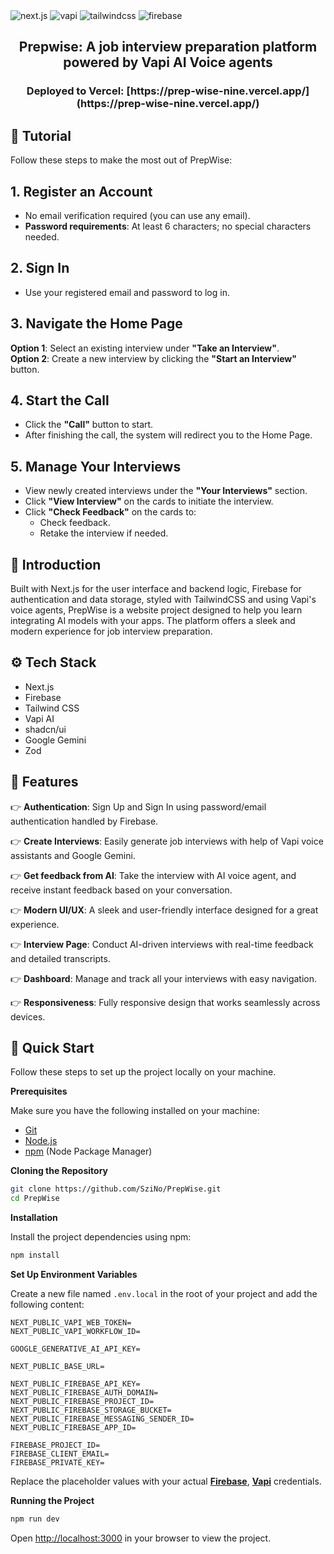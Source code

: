 <div>
    <img src="https://img.shields.io/badge/-Next.JS-black?style=for-the-badge&logoColor=white&logo=nextdotjs&color=black" alt="next.js" />
    <img src="https://img.shields.io/badge/-Vapi-white?style=for-the-badge&color=5dfeca" alt="vapi" />
    <img src="https://img.shields.io/badge/-Tailwind_CSS-black?style=for-the-badge&logoColor=white&logo=tailwindcss&color=06B6D4" alt="tailwindcss" />
    <img src="https://img.shields.io/badge/-Firebase-black?style=for-the-badge&logoColor=white&logo=firebase&color=DD2C00" alt="firebase" />
</div>

<h2 align="center">Prepwise: A job interview preparation platform powered by Vapi AI Voice agents</h2>

<h3 align="center">Deployed to Vercel: [https://prep-wise-nine.vercel.app/](https://prep-wise-nine.vercel.app/)</h3>

## 🚨 Tutorial

Follow these steps to make the most out of PrepWise:

## 1. Register an Account

- No email verification required (you can use any email).
- **Password requirements**: At least 6 characters; no special characters needed.

## 2. Sign In

- Use your registered email and password to log in.

## 3. Navigate the Home Page

**Option 1**: Select an existing interview under **"Take an Interview"**.  
**Option 2**: Create a new interview by clicking the **"Start an Interview"** button.

## 4. Start the Call

- Click the **"Call"** button to start.
- After finishing the call, the system will redirect you to the Home Page.

## 5. Manage Your Interviews

- View newly created interviews under the **"Your Interviews"** section.
- Click **"View Interview"** on the cards to initiate the interview.
- Click **"Check Feedback"** on the cards to:
  - Check feedback.
  - Retake the interview if needed.

## 🤖 Introduction

Built with Next.js for the user interface and backend logic, Firebase for authentication and data storage, styled with TailwindCSS and using Vapi's voice agents, PrepWise is a website project designed to help you learn integrating AI models with your apps. The platform offers a sleek and modern experience for job interview preparation.

## ⚙️ Tech Stack

- Next.js
- Firebase
- Tailwind CSS
- Vapi AI
- shadcn/ui
- Google Gemini
- Zod

## 🔋 Features

👉 **Authentication**: Sign Up and Sign In using password/email authentication handled by Firebase.

👉 **Create Interviews**: Easily generate job interviews with help of Vapi voice assistants and Google Gemini.

👉 **Get feedback from AI**: Take the interview with AI voice agent, and receive instant feedback based on your conversation.

👉 **Modern UI/UX**: A sleek and user-friendly interface designed for a great experience.

👉 **Interview Page**: Conduct AI-driven interviews with real-time feedback and detailed transcripts.

👉 **Dashboard**: Manage and track all your interviews with easy navigation.

👉 **Responsiveness**: Fully responsive design that works seamlessly across devices.

## 🤸 Quick Start

Follow these steps to set up the project locally on your machine.

**Prerequisites**

Make sure you have the following installed on your machine:

- [Git](https://git-scm.com/)
- [Node.js](https://nodejs.org/en)
- [npm](https://www.npmjs.com/) (Node Package Manager)

**Cloning the Repository**

```bash
git clone https://github.com/SziNo/PrepWise.git
cd PrepWise
```

**Installation**

Install the project dependencies using npm:

```bash
npm install
```

**Set Up Environment Variables**

Create a new file named `.env.local` in the root of your project and add the following content:

```env
NEXT_PUBLIC_VAPI_WEB_TOKEN=
NEXT_PUBLIC_VAPI_WORKFLOW_ID=

GOOGLE_GENERATIVE_AI_API_KEY=

NEXT_PUBLIC_BASE_URL=

NEXT_PUBLIC_FIREBASE_API_KEY=
NEXT_PUBLIC_FIREBASE_AUTH_DOMAIN=
NEXT_PUBLIC_FIREBASE_PROJECT_ID=
NEXT_PUBLIC_FIREBASE_STORAGE_BUCKET=
NEXT_PUBLIC_FIREBASE_MESSAGING_SENDER_ID=
NEXT_PUBLIC_FIREBASE_APP_ID=

FIREBASE_PROJECT_ID=
FIREBASE_CLIENT_EMAIL=
FIREBASE_PRIVATE_KEY=
```

Replace the placeholder values with your actual **[Firebase](https://firebase.google.com/)**, **[Vapi](https://vapi.ai/?utm_source=youtube&utm_medium=video&utm_campaign=jsmastery_recruitingpractice&utm_content=paid_partner&utm_term=recruitingpractice)** credentials.

**Running the Project**

```bash
npm run dev
```

Open [http://localhost:3000](http://localhost:3000) in your browser to view the project.
